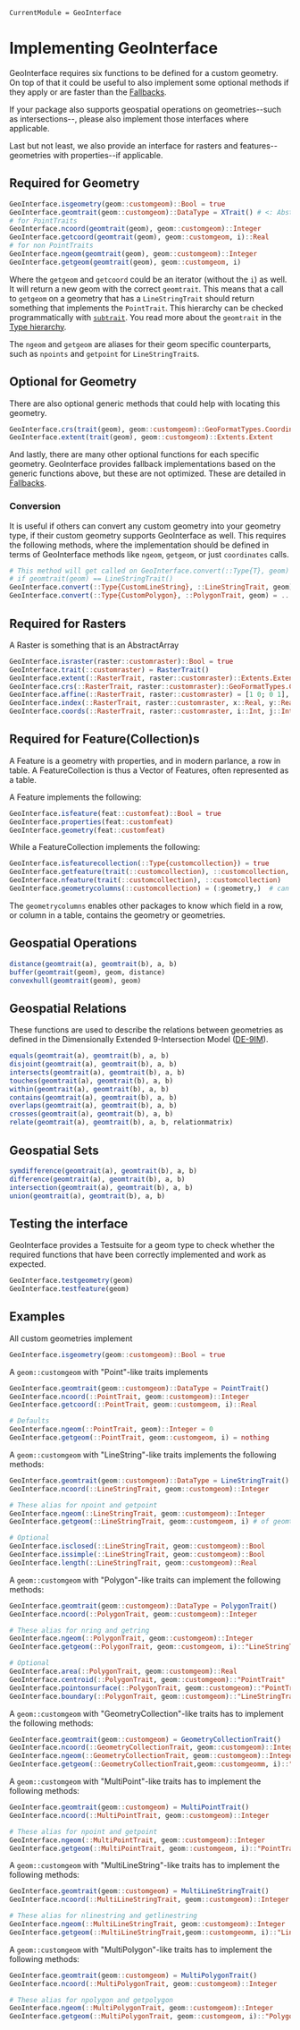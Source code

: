 ```@meta
CurrentModule = GeoInterface
```

# Implementing GeoInterface
GeoInterface requires six functions to be defined for a custom geometry. On top of that
it could be useful to also implement some optional methods if they apply or are faster than the [Fallbacks](@ref).

If your package also supports geospatial operations on geometries--such as intersections--, please
also implement those interfaces where applicable.

Last but not least, we also provide an interface for rasters and features--geometries with properties--if applicable.

## Required for Geometry

```julia
GeoInterface.isgeometry(geom::customgeom)::Bool = true
GeoInterface.geomtrait(geom::customgeom)::DataType = XTrait() # <: AbstractGeometryTrait
# for PointTraits
GeoInterface.ncoord(geomtrait(geom), geom::customgeom)::Integer
GeoInterface.getcoord(geomtrait(geom), geom::customgeom, i)::Real
# for non PointTraits
GeoInterface.ngeom(geomtrait(geom), geom::customgeom)::Integer
GeoInterface.getgeom(geomtrait(geom), geom::customgeom, i)
```
Where the `getgeom` and `getcoord` could be an iterator (without the `i`) as well. It will return a new geom with the correct `geomtrait`.
This means that a call to `getgeom` on a geometry that has a `LineStringTrait` should return something that implements the `PointTrait`. This hierarchy can be checked programmatically with [`subtrait`](@ref). You read more about the `geomtrait` in the [Type hierarchy](@ref).

The `ngeom` and `getgeom` are aliases for their geom specific counterparts, such as `npoints` and `getpoint` for `LineStringTrait`s.


## Optional for Geometry

There are also optional generic methods that could help with locating this geometry.
```julia
GeoInterface.crs(trait(geom), geom::customgeom)::GeoFormatTypes.CoordinateReferenceSystem
GeoInterface.extent(trait(geom), geom::customgeom)::Extents.Extent
```

And lastly, there are many other optional functions for each specific geometry. GeoInterface provides fallback implementations based on the generic functions above, but these are not optimized. These are detailed in [Fallbacks](@ref).

### Conversion
It is useful if others can convert any custom geometry into your
geometry type, if their custom geometry supports GeoInterface as well.
This requires the following methods, where the implementation should be defined in terms
of GeoInterface methods like `ngeom`, `getgeom`, or just `coordinates` calls.

```julia
# This method will get called on GeoInterface.convert(::Type{T}, geom)
# if geomtrait(geom) == LineStringTrait()
GeoInterface.convert(::Type{CustomLineString}, ::LineStringTrait, geom) = ...
GeoInterface.convert(::Type{CustomPolygon}, ::PolygonTrait, geom) = ...
```

## Required for Rasters
A Raster is something that is an AbstractArray
```julia
GeoInterface.israster(raster::customraster)::Bool = true
GeoInterface.trait(::customraster) = RasterTrait()
GeoInterface.extent(::RasterTrait, raster::customraster)::Extents.Extent
GeoInterface.crs(::RasterTrait, raster::customraster)::GeoFormatTypes.CoordinateReferenceSystem
GeoInterface.affine(::RasterTrait, raster::customraster) = [1 0; 0 1], [0, 0]
GeoInterface.index(::RasterTrait, raster::customraster, x::Real, y::Real) -> i::Int, j::Int
GeoInterface.coords(::RasterTrait, raster::customraster, i::Int, j::Int) -> x::Real, y::Real
```

## Required for Feature(Collection)s
A Feature is a geometry with properties, and in modern parlance, a row in table.
A FeatureCollection is thus a Vector of Features, often represented as a table.

A Feature implements the following:
```julia
GeoInterface.isfeature(feat::customfeat)::Bool = true
GeoInterface.properties(feat::customfeat)
GeoInterface.geometry(feat::customfeat)
```

While a FeatureCollection implements the following:
```julia
GeoInterface.isfeaturecollection(::Type{customcollection}) = true
GeoInterface.getfeature(trait(::customcollection), ::customcollection, i)
GeoInterface.nfeature(trait(::customcollection), ::customcollection)
GeoInterface.geometrycolumns(::customcollection) = (:geometry,)  # can be multiple!
```

The `geometrycolumns` enables other packages to know which field in a row, or column in a table, contains the geometry or geometries.

## Geospatial Operations
```julia
distance(geomtrait(a), geomtrait(b), a, b)
buffer(geomtrait(geom), geom, distance)
convexhull(geomtrait(geom), geom)
```

## Geospatial Relations
These functions are used to describe the relations between geometries as defined in the Dimensionally Extended 9-Intersection Model ([DE-9IM](https://en.wikipedia.org/wiki/DE-9IM)).

```julia
equals(geomtrait(a), geomtrait(b), a, b)
disjoint(geomtrait(a), geomtrait(b), a, b)
intersects(geomtrait(a), geomtrait(b), a, b)
touches(geomtrait(a), geomtrait(b), a, b)
within(geomtrait(a), geomtrait(b), a, b)
contains(geomtrait(a), geomtrait(b), a, b)
overlaps(geomtrait(a), geomtrait(b), a, b)
crosses(geomtrait(a), geomtrait(b), a, b)
relate(geomtrait(a), geomtrait(b), a, b, relationmatrix)
```

## Geospatial Sets
```julia
symdifference(geomtrait(a), geomtrait(b), a, b)
difference(geomtrait(a), geomtrait(b), a, b)
intersection(geomtrait(a), geomtrait(b), a, b)
union(geomtrait(a), geomtrait(b), a, b)
```

## Testing the interface
GeoInterface provides a Testsuite for a geom type to check whether the required functions that have been correctly implemented and work as expected.

```julia
GeoInterface.testgeometry(geom)
GeoInterface.testfeature(geom)
```

## Examples

All custom geometries implement
```julia
GeoInterface.isgeometry(geom::customgeom)::Bool = true
```

A `geom::customgeom` with "Point"-like traits implements
```julia
GeoInterface.geomtrait(geom::customgeom)::DataType = PointTrait()
GeoInterface.ncoord(::PointTrait, geom::customgeom)::Integer
GeoInterface.getcoord(::PointTrait, geom::customgeom, i)::Real

# Defaults
GeoInterface.ngeom(::PointTrait, geom)::Integer = 0
GeoInterface.getgeom(::PointTrait, geom::customgeom, i) = nothing
```

A `geom::customgeom` with "LineString"-like traits implements the following methods:
```julia
GeoInterface.geomtrait(geom::customgeom)::DataType = LineStringTrait()
GeoInterface.ncoord(::LineStringTrait, geom::customgeom)::Integer

# These alias for npoint and getpoint
GeoInterface.ngeom(::LineStringTrait, geom::customgeom)::Integer
GeoInterface.getgeom(::LineStringTrait, geom::customgeom, i) # of geomtrait Point

# Optional
GeoInterface.isclosed(::LineStringTrait, geom::customgeom)::Bool
GeoInterface.issimple(::LineStringTrait, geom::customgeom)::Bool
GeoInterface.length(::LineStringTrait, geom::customgeom)::Real
```
A `geom::customgeom` with "Polygon"-like traits can implement the following methods:
```julia
GeoInterface.geomtrait(geom::customgeom)::DataType = PolygonTrait()
GeoInterface.ncoord(::PolygonTrait, geom::customgeom)::Integer

# These alias for nring and getring
GeoInterface.ngeom(::PolygonTrait, geom::customgeom)::Integer
GeoInterface.getgeom(::PolygonTrait, geom::customgeom, i)::"LineStringTrait"

# Optional
GeoInterface.area(::PolygonTrait, geom::customgeom)::Real
GeoInterface.centroid(::PolygonTrait, geom::customgeom)::"PointTrait"
GeoInterface.pointonsurface(::PolygonTrait, geom::customgeom)::"PointTrait"
GeoInterface.boundary(::PolygonTrait, geom::customgeom)::"LineStringTrait"
```

A `geom::customgeom` with "GeometryCollection"-like traits has to implement the following methods:
```julia
GeoInterface.geomtrait(geom::customgeom) = GeometryCollectionTrait()
GeoInterface.ncoord(::GeometryCollectionTrait, geom::customgeom)::Integer
GeoInterface.ngeom(::GeometryCollectionTrait, geom::customgeom)::Integer
GeoInterface.getgeom(::GeometryCollectionTrait,geom::customgeomm, i)::"GeometryTrait"
```

A `geom::customgeom` with "MultiPoint"-like traits has to implement the following methods:
```julia
GeoInterface.geomtrait(geom::customgeom) = MultiPointTrait()
GeoInterface.ncoord(::MultiPointTrait, geom::customgeom)::Integer

# These alias for npoint and getpoint
GeoInterface.ngeom(::MultiPointTrait, geom::customgeom)::Integer
GeoInterface.getgeom(::MultiPointTrait, geom::customgeom, i)::"PointTrait"
```

A `geom::customgeom` with "MultiLineString"-like traits has to implement the following methods:
```julia
GeoInterface.geomtrait(geom::customgeom) = MultiLineStringTrait()
GeoInterface.ncoord(::MultiLineStringTrait, geom::customgeom)::Integer

# These alias for nlinestring and getlinestring
GeoInterface.ngeom(::MultiLineStringTrait, geom::customgeom)::Integer
GeoInterface.getgeom(::MultiLineStringTrait,geom::customgeomm, i)::"LineStringTrait"
```

A `geom::customgeom` with "MultiPolygon"-like traits has to implement the following methods:
```julia
GeoInterface.geomtrait(geom::customgeom) = MultiPolygonTrait()
GeoInterface.ncoord(::MultiPolygonTrait, geom::customgeom)::Integer

# These alias for npolygon and getpolygon
GeoInterface.ngeom(::MultiPolygonTrait, geom::customgeom)::Integer
GeoInterface.getgeom(::MultiPolygonTrait, geom::customgeom, i)::"PolygonTrait"
```
